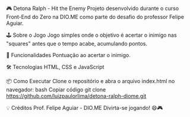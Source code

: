🎮 Detona Ralph - Hit the Enemy
Projeto desenvolvido durante o curso Front-End do Zero na DIO.ME como parte do desafio do professor Felipe Aguiar.

🕹️ Sobre o Jogo
Jogo simples onde o objetivo é acertar o inimigo nas "squares" antes que o tempo acabe, acumulando pontos. 

🚀 Funcionalidades
Pontuação ao acertar o inimigo.

🛠️ Tecnologias
HTML, CSS e JavaScript

📦 Como Executar
Clone o repositório e abra o arquivo index.html no navegador:
bash
Copiar código
git clone https://github.com/luizpaulorlima/detona-ralph-diome.git

💡 Créditos
Prof. Felipe Aguiar - DIO.ME
Divirta-se jogando! 😄🎮
